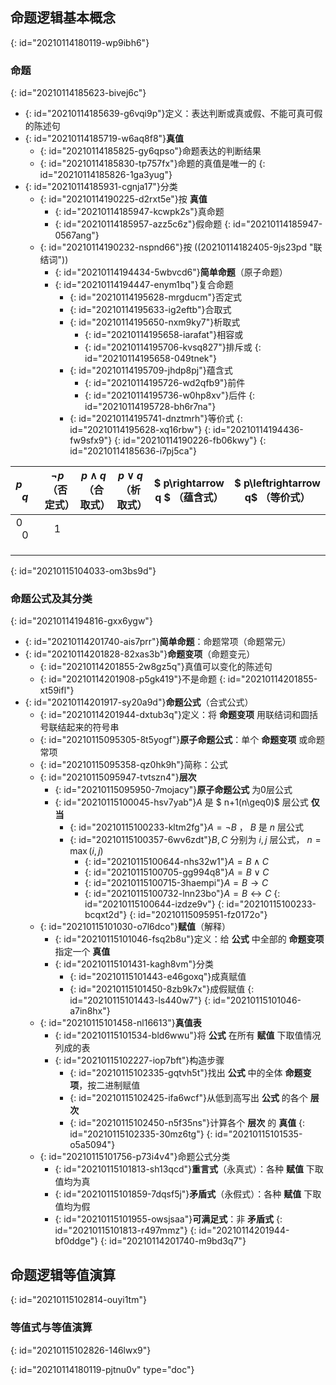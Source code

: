 ## 命题逻辑基本概念
{: id="20210114180119-wp9ibh6"}

### 命题
{: id="20210114185623-bivej6c"}

- {: id="20210114185639-g6vqi9p"}定义：表达判断或真或假、不能可真可假的陈述句
- {: id="20210114185719-w6aq8f8"}**真值**
  - {: id="20210114185825-gy6qpso"}命题表达的判断结果
  - {: id="20210114185830-tp757fx"}命题的真值是唯一的
  {: id="20210114185826-1ga3yug"}
- {: id="20210114185931-cgnja17"}分类
  - {: id="20210114190225-d2rxt5e"}按 **真值**
    - {: id="20210114185947-kcwpk2s"}真命题
    - {: id="20210114185957-azz5c6z"}假命题
    {: id="20210114185947-0567ang"}
  - {: id="20210114190232-nspnd66"}按 ((20210114182405-9js23pd "联结词"))
    - {: id="20210114194434-5wbvcd6"}**简单命题**（原子命题）
    - {: id="20210114194447-enym1bq"}复合命题
      - {: id="20210114195628-mrgducm"}否定式
      - {: id="20210114195633-ig2eftb"}合取式
      - {: id="20210114195650-nxm9ky7"}析取式
        - {: id="20210114195658-iarafat"}相容或
        - {: id="20210114195706-kvsq827"}排斥或
        {: id="20210114195658-049tnek"}
      - {: id="20210114195709-jhdp8pj"}蕴含式
        - {: id="20210114195726-wd2qfb9"}前件
        - {: id="20210114195736-w0hp8xv"}后件
        {: id="20210114195728-bh6r7na"}
      - {: id="20210114195741-dnztmrh"}等价式
      {: id="20210114195628-xq16rbw"}
    {: id="20210114194436-fw9sfx9"}
  {: id="20210114190226-fb06kwy"}
{: id="20210114185636-i7pj5ca"}

| $p\quad q$ | $\neg p$ （否定式） | $p\wedge q$ （合取式） | $p \vee q$ （析取式） | $ p\rightarrow q $ （蕴含式） | $ p\leftrightarrow q$ （等价式） |
| :----------: | :------------------------: | :---------------------------: | :--------------------------: | :----------------------------------: | :-------------------------------------: |
| $0\quad 0$ | 1                      |                           |                          |                                  |                                     |
|          |                        |                           |                          |                                  |                                     |
|          |                        |                           |                          |                                  |                                     |
|          |                        |                           |                          |                                  |                                     |
{: id="20210115104033-om3bs9d"}

### 命题公式及其分类
{: id="20210114194816-gxx6ygw"}

- {: id="20210114201740-ais7prr"}**简单命题**：命题常项（命题常元）
- {: id="20210114201828-82xas3b"}**命题变项**（命题变元）
  - {: id="20210114201855-2w8gz5q"}真值可以变化的陈述句
  - {: id="20210114201908-p5gk419"}不是命题
  {: id="20210114201855-xt59ifl"}
- {: id="20210114201917-sy20a9d"}**命题公式**（合式公式）
  - {: id="20210114201944-dxtub3q"}定义：将 **命题变项** 用联结词和圆括号联结起来的符号串
  - {: id="20210115095305-8t5yogf"}**原子命题公式**：单个 **命题变项** 或命题常项
  - {: id="20210115095358-qz0hk9h"}简称：公式
  - {: id="20210115095947-tvtszn4"}**层次**
    - {: id="20210115095950-7mojacy"}**原子命题公式** 为0层公式
    - {: id="20210115100045-hsv7yab"}$A$ 是 $ n+1(n\geq0)$ 层公式 **仅当**
      - {: id="20210115100233-kltm2fg"}$A=\neg B$ ， $B$ 是 $n$ 层公式
      - {: id="20210115100357-6wv6zdt"}$B,C$ 分别为 $i,j$ 层公式， $n=\max(i,j)$
        - {: id="20210115100644-nhs32w1"}$A=B\wedge C$
        - {: id="20210115100705-gg994q8"}$A=B\vee C$
        - {: id="20210115100715-3haempi"}$A=B\rightarrow C$
        - {: id="20210115100732-lnn23bo"}$A=B\leftrightarrow C$
        {: id="20210115100644-izdze9v"}
      {: id="20210115100233-bcqxt2d"}
    {: id="20210115095951-fz0172o"}
  - {: id="20210115101030-o7l6dco"}**赋值**（解释）
    - {: id="20210115101046-fsq2b8u"}定义：给 **公式** 中全部的 **命题变项** 指定一个 **真值**
    - {: id="20210115101431-kagh8vm"}分类
      - {: id="20210115101443-e46goxq"}成真赋值
      - {: id="20210115101450-8zb9k7x"}成假赋值
      {: id="20210115101443-ls440w7"}
    {: id="20210115101046-a7in8hx"}
  - {: id="20210115101458-nl16613"}**真值表**
    - {: id="20210115101534-bld6wwu"}将 **公式** 在所有 **赋值** 下取值情况列成的表
    - {: id="20210115102227-iop7bft"}构造步骤
      - {: id="20210115102335-gqtvh5t"}找出 **公式** 中的全体 **命题变项**，按二进制赋值
      - {: id="20210115102425-ifa6wcf"}从低到高写出 **公式** 的各个 **层次**
      - {: id="20210115102450-n5f35ns"}计算各个 **层次** 的 **真值**
      {: id="20210115102335-30mz6tg"}
    {: id="20210115101535-o5a5094"}
  - {: id="20210115101756-p73i4v4"}命题公式分类
    - {: id="20210115101813-sh13qcd"}**重言式**（永真式）：各种 **赋值** 下取值均为真
    - {: id="20210115101859-7dqsf5j"}**矛盾式**（永假式）：各种 **赋值** 下取值均为假
    - {: id="20210115101955-owsjsaa"}**可满足式**：非 **矛盾式**
    {: id="20210115101813-r497mmz"}
  {: id="20210114201944-bf0ddge"}
{: id="20210114201740-m9bd3q7"}

## 命题逻辑等值演算
{: id="20210115102814-ouyi1tm"}

### 等值式与等值演算
{: id="20210115102826-146lwx9"}


{: id="20210114180119-pjtnu0v" type="doc"}

